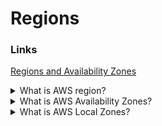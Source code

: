 # Regions

### Links

[Regions and Availability Zones](https://aws.amazon.com/about-aws/global-infrastructure/regions_az/?p=ngi&loc=2)

<details>
  <summary>What is AWS region?</summary>

AWS has the concept of a Region, which is a physical location around the world where we cluster data centers.

</details>

<details>
  <summary>What is AWS Availability Zones?</summary>

An Availability Zone (AZ) is one or more discrete data centers with redundant power, networking, and connectivity in an AWS Region. AZs give customers the ability to operate production applications and databases that are more highly available, fault tolerant, and scalable than would be possible from a single data center.

</details>

<details>
  <summary>What is AWS Local Zones?</summary>

AWS Local Zones are a type of infrastructure deployment that places compute, storage, database, and other select AWS services close to large population and industry centers.

**User cases:**

- Run low-latency applications at the edge
- Simplify hybrid cloud migrations
- Meet stringent data residency requirements

[More >>](https://aws.amazon.com/about-aws/global-infrastructure/localzones/)

</details>
